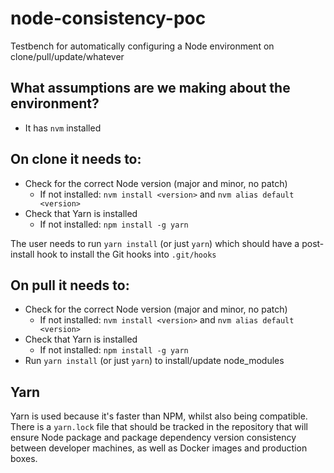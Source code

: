 # node-consistency-poc
Testbench for automatically configuring a Node environment on clone/pull/update/whatever

## What assumptions are we making about the environment?

- It has `nvm` installed

## On clone it needs to:

- Check for the correct Node version (major and minor, no patch)
	- If not installed: `nvm install <version>` and `nvm alias default <version>`
- Check that Yarn is installed
	- If not installed: `npm install -g yarn`

The user needs to run `yarn install` (or just `yarn`) which should have a post-install hook to install the Git hooks into `.git/hooks`

## On pull it needs to:

- Check for the correct Node version (major and minor, no patch)
	- If not installed: `nvm install <version>` and `nvm alias default <version>`
- Check that Yarn is installed
	- If not installed: `npm install -g yarn`
- Run `yarn install` (or just `yarn`) to install/update node_modules

## Yarn

Yarn is used because it's faster than NPM, whilst also being compatible. There is a `yarn.lock` file that should be tracked in the repository that will ensure Node package and package dependency version consistency between developer machines, as well as Docker images and production boxes.
